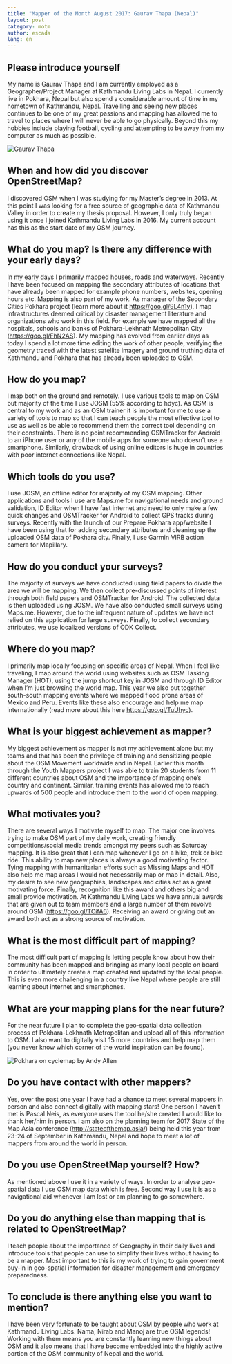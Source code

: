 ```yaml
---
title: "Mapper of the Month August 2017: Gaurav Thapa (Nepal)"
layout: post
category: motm
author: escada
lang: en
---
```

## Please introduce yourself 
My name is Gaurav Thapa and I am currently employed as a Geographer/Project Manager at Kathmandu Living Labs in Nepal.  I currently live in Pokhara, Nepal but also spend a considerable amount of time in my hometown of Kathmandu, Nepal. Travelling and seeing new places continues to be one of my great passions and mapping has allowed me to travel to places where I will never be able to go physically. Beyond this my hobbies include playing football, cycling and attempting to be away from my computer as much as possible.

![Gaurav Thapa](https://photos.smugmug.com/OSM/Screenshots/Mapper-in-the-Spotlight/Gaurav-Thapa/i-2CcNB8c/0/9e4d2b22/X3/IMG_20170105_092817-X3.jpg)
## When and how did you discover OpenStreetMap? 
I discovered OSM when I was studying for my Master’s degree in 2013. At this point I was looking for a free source of geographic data of Kathmandu Valley in order to create my thesis proposal. However, I only truly began using it once I joined Kathmandu Living Labs in 2016. My current account has this as the start date of my OSM journey.

## What do you map? Is there any difference with your early days?
In my early days I primarily mapped houses, roads and waterways. Recently I have been focused on mapping the secondary attributes of locations that have already been mapped for example phone numbers, websites, opening hours etc.
Mapping is also part of my work. As manager of the Secondary Cities Pokhara project (learn more about it https://goo.gl/9L4n1y), I map infrastructures deemed critical by disaster management literature and organizations who work in this field. For example we have mapped all the hospitals, schools and banks of Pokhara-Lekhnath Metropolitan City (https://goo.gl/FhN2AS).
My mapping has evolved from earlier days as today I spend a lot more time editing the work of other people, verifying the geometry traced with the latest satellite imagery and ground truthing data of Kathmandu and Pokhara that has already been uploaded to OSM.

## How do you map?
I map both on the ground and remotely. I use various tools to map on OSM but majority of the time I use JOSM (55% according to hdyc). As OSM is central to my work and as an OSM trainer it is important for me to use a variety of tools to map so that I can teach people the most effective tool to use as well as be able to recommend them the correct tool depending on their constraints. There is no point recommending OSMTracker for Android to an iPhone user or any of the mobile apps for someone who doesn’t use a smartphone. Similarly, drawback of using online editors is huge in countries with poor internet connections like Nepal.


## Which tools do you use?
I use JOSM, an offline editor for majority of my OSM mapping. Other applications and tools I use are Maps.me for navigational needs and ground validation, ID Editor when I have fast internet and need to only make a few quick changes and OSMTracker for Android to collect GPS tracks during surveys.
Recently with the launch of our Prepare Pokhara app/website I have been using that for adding secondary attributes and cleaning up the uploaded OSM data of Pokhara city. Finally, I use Garmin VIRB action camera for Mapillary.

## How do you conduct your surveys?
The majority of surveys we have conducted using field papers to divide the area we will be mapping. We then collect pre-discussed points of interest through both field papers and OSMTracker for Android. The collected data is then uploaded using JOSM.
We have also conducted small surveys using Maps.me. However, due to the infrequent nature of updates we have not relied on this application for large surveys. Finally, to collect secondary attributes, we use localized versions of ODK Collect.

## Where do you map?
I primarily map locally focusing on specific areas of Nepal. When I feel like traveling, I map around the world using websites such as OSM Tasking Manager (HOT), using the jump shortcut key in JOSM and through ID Editor when I’m just browsing the world map.
This year we also put together south-south mapping events where we mapped flood prone areas of Mexico and Peru. Events like these also encourage and help me map internationally (read more about this here https://goo.gl/TuUhyc).

## What is your biggest achievement as mapper?
My biggest achievement as mapper is not my achievement alone but my teams and that has been the privilege of training and sensitizing people about the OSM Movement worldwide and in Nepal. Earlier this month through the Youth Mappers project I was able to train 20 students from 11 different countries about OSM and the importance of mapping one’s country and continent. Similar, training events has allowed me to reach upwards of 500 people and introduce them to the world of open mapping.

## What motivates you?
There are several ways I motivate myself to map. The major one involves trying to make OSM part of my daily work, creating friendly competitions/social media trends amongst my peers such as Saturday mapping. It is also great that I can map whenever I go on a hike, trek or bike ride. This ability to map new places is always a good motivating factor.
Tying mapping with humanitarian efforts such as Missing Maps and HOT also help me map areas I would not necessarily map or map in detail. Also, my desire to see new geographies, landscapes and cities act as a great motivating force.
Finally, recognition like this award and others big and small provide motivation. At Kathmandu Living Labs we have annual awards that are given out to team members and a large number of them revolve around OSM (https://goo.gl/TCifA6). Receiving an award or giving out an award both act as a strong source of motivation.

## What is the most difficult part of mapping?
The most difficult part of mapping is letting people know about how their community has been mapped and bringing as many local people on board in order to ultimately create a map created and updated by the local people. This is even more challenging in a country like Nepal where people are still learning about internet and smartphones.

## What are your mapping plans for the near future?
For the near future I plan to complete the geo-spatial data collection process of Pokhara-Lekhnath Metropolitan and upload all of this information to OSM. I also want to digitally visit 15 more countries and help map them (you never know which corner of the world inspiration can be found).

![Pokhara on cyclemap by Andy Allen](https://photos.smugmug.com/OSM/Screenshots/Mapper-in-the-Spotlight/Gaurav-Thapa/i-ZBTjdFj/0/1bf8e253/X3/Screen%20Shot%202017-08-18%20at%2021.10.35-X3.png)
## Do you have contact with other mappers?
Yes, over the past one year I have had a chance to meet several mappers in person and also connect digitally with mapping stars! One person I haven’t met is Pascal Neis, as everyone uses the tool he/she created I would like to thank her/him in person.
I am also on the planning team for 2017 State of the Map Asia conference (http://stateofthemap.asia/) being held this year from 23-24 of September in Kathmandu, Nepal and hope to meet a lot of mappers from around the world in person.

## Do you use OpenStreetMap yourself? How?
As mentioned above I use it in a variety of ways. In order to analyse geo-spatial data I use OSM map data which is free. Second way I use it is as a navigational aid whenever I am lost or am planning to go somewhere.

## Do you do anything else than mapping that is related to OpenStreetMap?
I teach people about the importance of Geography in their daily lives and introduce tools that people can use to simplify their lives without having to be a mapper. Most important to this is my work of trying to gain government buy-in in geo-spatial information for disaster management and emergency preparedness.

## To conclude is there anything else you want to mention?
I have been very fortunate to be taught about OSM by people who work at Kathmandu Living Labs. Nama, Nirab and Manoj are true OSM legends! Working with them means you are constantly learning new things about OSM and it also means that I have become embedded into the highly active portion of the OSM community of Nepal and the world.
